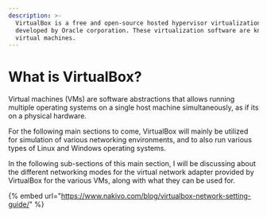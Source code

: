 ```yaml
---
description: >-
  VirtualBox is a free and open-source hosted hypervisor virtualization software
  developed by Oracle corporation. These virtualization software are known as
  virtual machines.
---
```


# What is VirtualBox?

Virtual machines (VMs) are software abstractions that allows running multiple operating systems on a single host machine simultaneously, as if its on a physical hardware.&#x20;

For the following main sections to come, VirtualBox will mainly be utilized for simulation of various networking environments, and to also run various types of Linux and Windows operating systems.

In the following sub-sections of this main section, I will be discussing about the different networking modes for the virtual network adapter provided by VirtualBox for the various VMs, along with what they can be used for.

{% embed url="https://www.nakivo.com/blog/virtualbox-network-setting-guide/" %}
